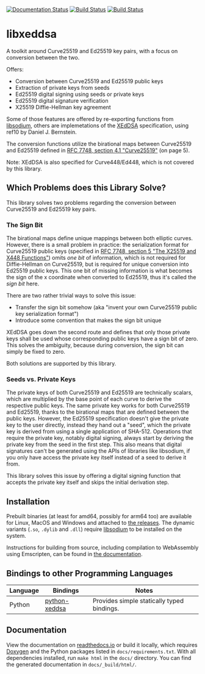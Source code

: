 [![Documentation Status](https://readthedocs.org/projects/libxeddsa/badge/?version=latest)](https://libxeddsa.readthedocs.io/en/latest/?badge=latest)
[![Build Status](https://travis-ci.org/Syndace/libxeddsa.svg?branch=main)](https://travis-ci.org/Syndace/libxeddsa)
[![Build Status](https://github.com/Syndace/libxeddsa/actions/workflows/test-on-push.yml/badge.svg)](https://github.com/Syndace/libxeddsa/actions/workflows/test-on-push.yml)

# libxeddsa #

A toolkit around Curve25519 and Ed25519 key pairs, with a focus on conversion between the two.

Offers:
- Conversion between Curve25519 and Ed25519 public keys
- Extraction of private keys from seeds
- Ed25519 digital signing using seeds or private keys
- Ed25519 digital signature verification
- X25519 Diffie-Hellman key agreement

Some of those features are offered by re-exporting functions from [libsodium](https://download.libsodium.org/doc/), others are implemetations of the [XEdDSA](https://www.signal.org/docs/specifications/xeddsa/) specification, using ref10 by Daniel J. Bernstein.

The conversion functions utilize the birational maps between Curve25519 and Ed25519 defined in [RFC 7748, section 4.1 "Curve25519"](https://www.rfc-editor.org/rfc/rfc7748.html#section-4.1) (on page 5).

Note: XEdDSA is also specified for Curve448/Ed448, which is not covered by this library.

## Which Problems does this Library Solve? ##

This library solves two problems regarding the conversion between Curve25519 and Ed25519 key pairs.

### The Sign Bit ###

The birational maps define unique mappings between both elliptic curves. However, there is a small problem in practice: the serialization format for Curve25519 public keys (specified in [RFC 7748, section 5 "The X25519 and X448 Functions"](https://www.rfc-editor.org/rfc/rfc7748.html#section-5)) omits _one bit_ of information, which is not required for Diffie-Hellman on Curve25519, but is required for unique conversion into Ed25519 public keys. This one bit of missing information is what becomes the sign of the x coordinate when converted to Ed25519, thus it's called the _sign bit_ here.

There are two rather trivial ways to solve this issue:
- Transfer the sign bit somehow (aka "invent your own Curve25519 public key serialization format")
- Introduce some convention that makes the sign bit unique

XEdDSA goes down the second route and defines that only those private keys shall be used whose corresponding public keys have a sign bit of zero. This solves the ambiguity, because during conversion, the sign bit can simply be fixed to zero.

Both solutions are supported by this library.

### Seeds vs. Private Keys ###

The private keys of both Curve25519 and Ed25519 are technically scalars, which are multiplied by the base point of each curve to derive the respective public keys. The same private key works for both Curve25519 and Ed25519, thanks to the birational maps that are defined between the public keys. However, the Ed25519 specification doesn't give the private key to the user directly, instead they hand out a "seed", which the private key is derived from using a single application of SHA-512. Operations that require the private key, notably digital signing, always start by deriving the private key from the seed in the first step. This also means that digital signatures can't be generated using the APIs of libraries like libsodium, if you only have access the private key itself instead of a seed to derive it from.

This library solves this issue by offering a digital signing function that accepts the private key itself and skips the initial derivation step.

## Installation ##

Prebuilt binaries (at least for amd64, possibly for arm64 too) are available for Linux, MacOS and Windows and attached to [the releases](https://github.com/Syndace/libxeddsa/releases). The dynamic variants (`.so`, `.dylib` and `.dll`) require [libsodium](https://download.libsodium.org/doc/) to be installed on the system.

Instructions for building from source, including compilation to WebAssembly using Emscripten, can be found in [the documentation](https://libxeddsa.readthedocs.io/).

## Bindings to other Programming Languages ##

| Language | Bindings | Notes |
|----------|----------|-------|
| Python   | [python-xeddsa](https://github.com/Syndace/python-xeddsa) | Provides simple statically typed bindings. |

## Documentation ##

View the documentation on [readthedocs.io](https://libxeddsa.readthedocs.io/) or build it locally, which requires [Doxygen](https://www.doxygen.nl/index.html) and the Python packages listed in `docs/requirements.txt`. With all dependencies installed, run `make html` in the `docs/` directory. You can find the generated documentation in `docs/_build/html/`.
